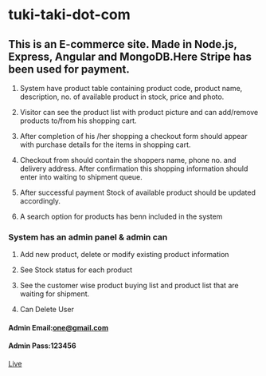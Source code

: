 # tuki-taki-dot-com

## This is an E-commerce site. Made in Node.js, Express, Angular and MongoDB.Here Stripe has been used for payment.

1. System have product table containing product code, product name, description, no. of available product in 
  stock, price and photo.

2. Visitor can see the product list with product picture and can add/remove products to/from his shopping cart.

3. After completion of his /her shopping a checkout form should appear with purchase details for the items in shopping cart.

4. Checkout from should contain the shoppers name, phone no. and delivery address. After confirmation this shopping information should enter into waiting to shipment queue.

5. After successful payment Stock of available product should be updated accordingly.

6. A search option for products has benn included in the system

### System has an admin panel & admin can
   1. Add new product, delete or modify existing product information
   
   2. See Stock status for each product
   
   3. See the customer wise product buying list and product list that are waiting for shipment.
   
   4. Can Delete User
   
   #### Admin Email:one@gmail.com
   
   #### Admin Pass:123456
   
   [Live](http://tuki-taki.cleverapps.io/ "E-Showroom")
